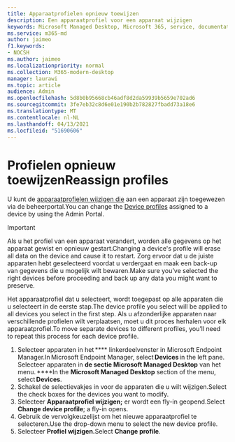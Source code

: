 ```yaml
---
title: Apparaatprofielen opnieuw toewijzen
description: Een apparaatprofiel voor een apparaat wijzigen
keywords: Microsoft Managed Desktop, Microsoft 365, service, documentatie
ms.service: m365-md
author: jaimeo
f1.keywords:
- NOCSH
ms.author: jaimeo
ms.localizationpriority: normal
ms.collection: M365-modern-desktop
manager: laurawi
ms.topic: article
audience: Admin
ms.openlocfilehash: 5d8b0b95668cb46adf8d2da59939b5659e702ad6
ms.sourcegitcommit: 3fe7eb32c8d6e01e190b2b782827fbadd73a18e6
ms.translationtype: MT
ms.contentlocale: nl-NL
ms.lasthandoff: 04/13/2021
ms.locfileid: "51690606"
---
```

# <a name="reassign-profiles"></a><span data-ttu-id="9e0bf-104">Profielen opnieuw toewijzen</span><span class="sxs-lookup"><span data-stu-id="9e0bf-104">Reassign profiles</span></span>

<span data-ttu-id="9e0bf-105">U kunt de [apparaatprofielen wijzigen die](../service-description/profiles.md) aan een apparaat zijn toegewezen via de beheerportal.</span><span class="sxs-lookup"><span data-stu-id="9e0bf-105">You can change the [Device profiles](../service-description/profiles.md) assigned to a device by using the Admin Portal.</span></span>

> [!IMPORTANT]
> <span data-ttu-id="9e0bf-106">Als u het profiel van een apparaat verandert, worden alle gegevens op het apparaat gewist en opnieuw gestart.</span><span class="sxs-lookup"><span data-stu-id="9e0bf-106">Changing a device's profile will erase all data on the device and cause it to restart.</span></span> <span data-ttu-id="9e0bf-107">Zorg ervoor dat u de juiste apparaten hebt geselecteerd voordat u verdergaat en maak een back-up van gegevens die u mogelijk wilt bewaren.</span><span class="sxs-lookup"><span data-stu-id="9e0bf-107">Make sure you’ve selected the right devices before proceeding and back up any data you might want to preserve.</span></span>

<span data-ttu-id="9e0bf-108">Het apparaatprofiel dat u selecteert, wordt toegepast op alle apparaten die u selecteert in de eerste stap.</span><span class="sxs-lookup"><span data-stu-id="9e0bf-108">The device profile you select will be applied to all devices you select in the first step.</span></span> <span data-ttu-id="9e0bf-109">Als u afzonderlijke apparaten naar verschillende profielen wilt verplaatsen, moet u dit proces herhalen voor elk apparaatprofiel.</span><span class="sxs-lookup"><span data-stu-id="9e0bf-109">To move separate devices to different profiles, you’ll need to repeat this process for each device profile.</span></span> 

1. <span data-ttu-id="9e0bf-110">Selecteer apparaten in het \*\*\*\* linkerdeelvenster in Microsoft Endpoint   Manager.</span><span class="sxs-lookup"><span data-stu-id="9e0bf-110">In Microsoft Endpoint Manager, select **Devices** in the left pane.</span></span> <span data-ttu-id="9e0bf-111">Selecteer apparaten in **de sectie Microsoft Managed Desktop** van het menu. \*\*\*\*</span><span class="sxs-lookup"><span data-stu-id="9e0bf-111">In the **Microsoft Managed Desktop** section of the menu, select **Devices**.</span></span>  
2. <span data-ttu-id="9e0bf-112">Schakel de selectievakjes in voor de apparaten die u wilt wijzigen.</span><span class="sxs-lookup"><span data-stu-id="9e0bf-112">Select the check boxes for the devices you want to modify.</span></span> 
3. <span data-ttu-id="9e0bf-113">Selecteer **Apparaatprofiel wijzigen;** er wordt een fly-in geopend.</span><span class="sxs-lookup"><span data-stu-id="9e0bf-113">Select **Change device profile**; a fly-in opens.</span></span>
4. <span data-ttu-id="9e0bf-114">Gebruik de vervolgkeuzelijst om het nieuwe apparaatprofiel te selecteren.</span><span class="sxs-lookup"><span data-stu-id="9e0bf-114">Use the drop-down menu to select the new device profile.</span></span>
5. <span data-ttu-id="9e0bf-115">Selecteer **Profiel wijzigen.**</span><span class="sxs-lookup"><span data-stu-id="9e0bf-115">Select **Change profile**.</span></span>


